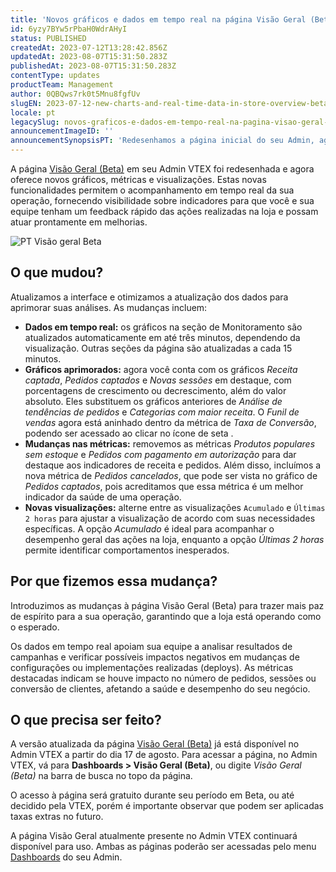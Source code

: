 ```yaml
---
title: 'Novos gráficos e dados em tempo real na página Visão Geral (Beta)'
id: 6yzy7BYw5rPbaH0WdrAHyI
status: PUBLISHED
createdAt: 2023-07-12T13:28:42.856Z
updatedAt: 2023-08-07T15:31:50.283Z
publishedAt: 2023-08-07T15:31:50.283Z
contentType: updates
productTeam: Management
author: 0QBQws7rk0t5Mnu8fgfUv
slugEN: 2023-07-12-new-charts-and-real-time-data-in-store-overview-beta-admin-page
locale: pt
legacySlug: novos-graficos-e-dados-em-tempo-real-na-pagina-visao-geral-beta
announcementImageID: ''
announcementSynopsisPT: 'Redesenhamos a página inicial do seu Admin, agora com novos gráficos e dados em tempo real.'
---
```


A página [Visão Geral (Beta)](/pt/tutorial/visao-geral-da-loja-beta--7i8wNsQQgbbFhYMYbQ5X46) em seu Admin VTEX foi redesenhada e agora oferece novos gráficos, métricas e visualizações. Estas novas funcionalidades permitem o acompanhamento em tempo real da sua operação, fornecendo visibilidade sobre indicadores para que você e sua equipe tenham um feedback rápido das ações realizadas na loja e possam atuar prontamente em melhorias. 

![PT Visão geral Beta](https://images.ctfassets.net/alneenqid6w5/5C2Na8YDkwgIsMHqp28oGv/62aceefab415f246a39fcd604a89f080/PT_Visa__o_geral_Beta.png)

## O que mudou?

Atualizamos a interface e otimizamos a atualização dos dados para aprimorar suas análises. As mudanças incluem: 

* **Dados em tempo real:** os gráficos na seção de Monitoramento são atualizados automaticamente em até três minutos, dependendo da visualização. Outras seções da página são atualizadas a cada 15 minutos. 
* **Gráficos aprimorados:** agora você conta com os gráficos _Receita captada_, _Pedidos captados_ e _Novas sessões_ em destaque, com porcentagens de crescimento ou decrescimento, além do valor absoluto. Eles substituem os gráficos anteriores de _Análise de tendências de pedidos_ e _Categorias com maior receita_. O _Funil de vendas_ agora está aninhado dentro da métrica de _Taxa de Conversão_, podendo ser acessado ao clicar no ícone de seta <i class='fa fa-chevron-down'></i>.  
* **Mudanças nas métricas:** removemos as métricas _Produtos populares sem estoque_ e _Pedidos com pagamento em autorização_ para dar destaque aos indicadores de receita e pedidos. Além disso, incluímos a nova métrica de _Pedidos cancelados_, que pode ser vista no gráfico de _Pedidos captados_, pois acreditamos que essa métrica é um melhor indicador da saúde de uma operação.  
* **Novas visualizações:** alterne entre as visualizações `Acumulado` e `Últimas 2 horas` para ajustar a visualização de acordo com suas necessidades específicas. A opção _Acumulado_ é ideal para acompanhar o desempenho geral das ações na loja, enquanto a opção _Últimas 2 horas_ permite identificar comportamentos inesperados.

## Por que fizemos essa mudança?

Introduzimos as mudanças à página Visão Geral (Beta) para trazer mais paz de espírito para a sua operação, garantindo que a loja está operando como o esperado. 

Os dados em tempo real apoiam sua equipe a analisar resultados de campanhas e verificar possíveis impactos negativos em mudanças de configurações ou implementações realizadas (deploys). As métricas destacadas indicam se houve impacto no número de pedidos, sessões ou conversão de clientes, afetando a saúde e desempenho do seu negócio.   

## O que precisa ser feito?

A versão atualizada da página [Visão Geral (Beta)](/pt/tutorial/visao-geral-da-loja-beta--7i8wNsQQgbbFhYMYbQ5X46) já está disponível no Admin VTEX a partir do dia 17 de agosto. Para acessar a página, no Admin VTEX, vá para **Dashboards > Visão Geral (Beta)**, ou digite _Visão Geral (Beta)_ na barra de busca no topo da página.

O acesso à página será gratuito durante seu período em Beta, ou até decidido pela VTEX, porém é importante observar que podem ser aplicadas taxas extras no futuro. 

A página Visão Geral atualmente presente no Admin VTEX continuará disponível para uso. Ambas as páginas poderão ser acessadas pelo menu [Dashboards](/pt/tutorial/dashboards-overview--1yn2nZUoXtDO3teTEJsCNl) do seu Admin. 

